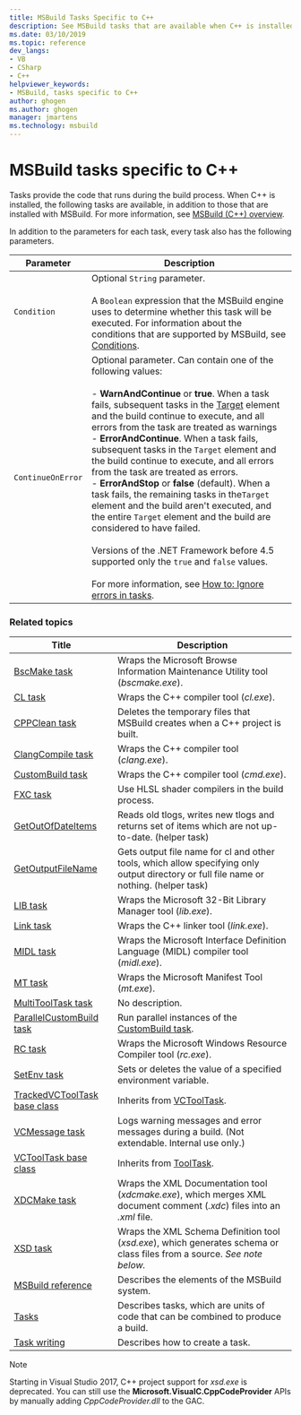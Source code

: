 ```yaml
---
title: MSBuild Tasks Specific to C++
description: See MSBuild tasks that are available when C++ is installed, which MSBuild uses when building C++ code.
ms.date: 03/10/2019
ms.topic: reference
dev_langs:
- VB
- CSharp
- C++
helpviewer_keywords:
- MSBuild, tasks specific to C++
author: ghogen
ms.author: ghogen
manager: jmartens
ms.technology: msbuild
---
```

# MSBuild tasks specific to C++

Tasks provide the code that runs during the build process. When C++ is installed, the following tasks are available, in addition to those that are installed with MSBuild. For more information, see [MSBuild (C++) overview](/cpp/build/msbuild-visual-cpp-overview).

 In addition to the parameters for each task, every task also has the following parameters.

| Parameter | Description |
|-------------------| - |
| `Condition` | Optional `String` parameter.<br /><br /> A `Boolean` expression that the MSBuild engine uses to determine whether this task will be executed. For information about the conditions that are supported by MSBuild, see [Conditions](../msbuild/msbuild-conditions.md). |
| `ContinueOnError` | Optional parameter. Can contain one of the following values:<br /><br /> -   **WarnAndContinue** or **true**. When a task fails, subsequent tasks in the [Target](../msbuild/target-element-msbuild.md) element and the build continue to execute, and all errors from the task are treated as warnings<br />-   **ErrorAndContinue**. When a task fails, subsequent tasks in the `Target` element and the build continue to execute, and all errors from the task are treated as errors.<br />-   **ErrorAndStop** or **false** (default). When a task fails, the remaining tasks in the`Target` element and the build aren't executed, and the entire `Target` element and the build are considered to have failed.<br /><br /> Versions of the .NET Framework before 4.5 supported only the `true` and `false` values.<br /><br /> For more information, see [How to: Ignore errors in tasks](../msbuild/how-to-ignore-errors-in-tasks.md). |

### Related topics

|Title|Description|
|-----------|-----------------|
|[BscMake task](../msbuild/bscmake-task.md)|Wraps the Microsoft Browse Information Maintenance Utility tool (*bscmake.exe*).|
|[CL task](../msbuild/cl-task.md)|Wraps the C++ compiler tool (*cl.exe*).|
|[CPPClean task](../msbuild/cppclean-task.md)|Deletes the temporary files that MSBuild creates when a C++ project is built.|
|[ClangCompile task](../msbuild/clangcompile-task.md)|Wraps the C++ compiler tool (*clang.exe*).|
|[CustomBuild task](../msbuild/custombuild-task.md)|Wraps the C++ compiler tool (*cmd.exe*).|
|[FXC task](../msbuild/fxc-task.md)|Use HLSL shader compilers in the build process.|
|[GetOutOfDateItems](../msbuild/getoutofdateitems-task.md)|Reads old tlogs, writes new tlogs and returns set of items which are not up-to-date. (helper task)|
|[GetOutputFileName](../msbuild/getoutputfilename-task.md)|Gets output file name for cl and other tools, which allow specifying only output directory or full file name or nothing. (helper task)|
|[LIB task](../msbuild/lib-task.md)|Wraps the Microsoft 32-Bit Library Manager tool (*lib.exe*).|
|[Link task](../msbuild/link-task.md)|Wraps the C++ linker tool (*link.exe*).|
|[MIDL task](../msbuild/midl-task.md)|Wraps the Microsoft Interface Definition Language (MIDL) compiler tool (*midl.exe*).|
|[MT task](../msbuild/mt-task.md)|Wraps the Microsoft Manifest Tool (*mt.exe*).|
|[MultiToolTask task](../msbuild/multitooltask-task.md)|No description.|
|[ParallelCustomBuild task](../msbuild/parallelcustombuild-task.md)|Run parallel instances of the [CustomBuild task](../msbuild/custombuild-task.md).|
|[RC task](../msbuild/rc-task.md)|Wraps the Microsoft Windows Resource Compiler tool (*rc.exe*).|
|[SetEnv task](../msbuild/setenv-task.md)|Sets or deletes the value of a specified environment variable.|
|[TrackedVCToolTask base class](../msbuild/trackedvctooltask-base-class.md)|Inherits from [VCToolTask](../msbuild/vctooltask-base-class.md).|
|[VCMessage task](../msbuild/vcmessage-task.md)|Logs warning messages and error messages during a build. (Not extendable. Internal use only.)|
|[VCToolTask base class](../msbuild/vctooltask-base-class.md)|Inherits from [ToolTask](/dotnet/api/microsoft.build.utilities.tooltask).|
|[XDCMake task](../msbuild/xdcmake-task.md)|Wraps the XML Documentation tool (*xdcmake.exe*), which merges XML document comment (*.xdc*) files into an *.xml* file.|
|[XSD task](../msbuild/xsd-task.md)|Wraps the XML Schema Definition tool (*xsd.exe*), which generates schema or class files from a source. *See note below.*|
|[MSBuild reference](../msbuild/msbuild-reference.md)|Describes the elements of the MSBuild system.|
|[Tasks](../msbuild/msbuild-tasks.md)|Describes tasks, which are units of code that can be combined to produce a build.|
|[Task writing](../msbuild/task-writing.md)|Describes how to create a task.|

> [!NOTE]
> Starting in Visual Studio 2017, C++ project support for *xsd.exe* is deprecated. You can still use the **Microsoft.VisualC.CppCodeProvider** APIs by manually adding *CppCodeProvider.dll* to the GAC.
